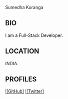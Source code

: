 Sumedha Koranga
## BIO ##
I am a Full-Stack Developer.

## LOCATION ##
INDIA.

## PROFILES ##
[![GitHub]](https://github.com/sumedhakoranga)
[![Twitter]](https://twitter.com/sumedhakoranga)


